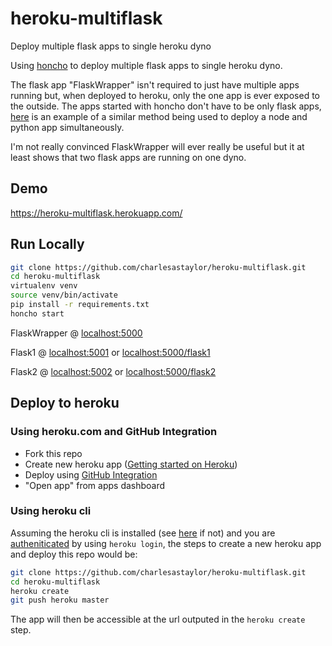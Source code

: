 # heroku-multiflask
Deploy multiple flask apps to single heroku dyno

Using [honcho](https://github.com/nickstenning/honcho) to deploy multiple flask apps to single heroku dyno.

The flask app "FlaskWrapper" isn't required to just have multiple apps running but, when deployed to heroku,
only the one app is ever exposed to the outside. 
The apps started with honcho don't have to be only flask apps, [here](https://medium.com/@nadayar/heroku-fu-multiple-servers-on-one-dyno-6fc68d57b373) is an example of a similar method being used to deploy a node and python app simultaneously.

I'm not really convinced FlaskWrapper will ever really be useful but it at least shows that two flask apps are running on one dyno.

## Demo
https://heroku-multiflask.herokuapp.com/


## Run Locally
```bash
git clone https://github.com/charlesastaylor/heroku-multiflask.git
cd heroku-multiflask
virtualenv venv
source venv/bin/activate
pip install -r requirements.txt
honcho start
```

FlaskWrapper @ [localhost:5000](localhost:5000)

Flask1 @ [localhost:5001](localhost:5001) or [localhost:5000/flask1](localhost:5000/flask1)

Flask2 @ [localhost:5002](localhost:5002) or [localhost:5000/flask2](localhost:5000/flask2)

## Deploy to heroku

### Using heroku.com and GitHub Integration

* Fork this repo
* Create new heroku app ([Getting started on Heroku](https://devcenter.heroku.com/articles/getting-started-with-python#introduction))
* Deploy using [GitHub Integration](https://devcenter.heroku.com/articles/github-integration)
* "Open app" from apps dashboard


### Using heroku cli

Assuming the heroku cli is installed (see [here](https://devcenter.heroku.com/articles/heroku-cli) if not) and you
are [autheniticated](https://devcenter.heroku.com/articles/authentication) by using `heroku login`, the steps to create a new
heroku app and deploy this repo would be:
```bash
git clone https://github.com/charlesastaylor/heroku-multiflask.git
cd heroku-multiflask
heroku create
git push heroku master
```
The app will then be accessible at the url outputed in the `heroku create` step.
